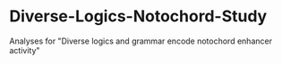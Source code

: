 # Diverse-Logics-Notochord-Study
Analyses for "Diverse logics and grammar encode notochord enhancer activity"
